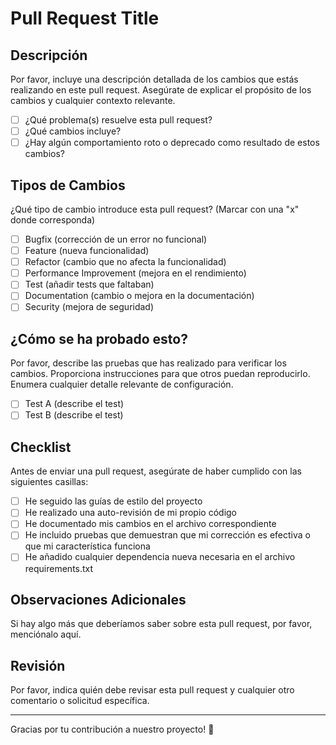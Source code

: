 # Pull Request Title

## Descripción

Por favor, incluye una descripción detallada de los cambios que estás realizando en este pull request. Asegúrate de explicar el propósito de los cambios y cualquier contexto relevante.

- [ ] ¿Qué problema(s) resuelve esta pull request?
- [ ] ¿Qué cambios incluye?
- [ ] ¿Hay algún comportamiento roto o deprecado como resultado de estos cambios?

## Tipos de Cambios

¿Qué tipo de cambio introduce esta pull request? (Marcar con una "x" donde corresponda)

- [ ] Bugfix (corrección de un error no funcional)
- [ ] Feature (nueva funcionalidad)
- [ ] Refactor (cambio que no afecta la funcionalidad)
- [ ] Performance Improvement (mejora en el rendimiento)
- [ ] Test (añadir tests que faltaban)
- [ ] Documentation (cambio o mejora en la documentación)
- [ ] Security (mejora de seguridad)

## ¿Cómo se ha probado esto?

Por favor, describe las pruebas que has realizado para verificar los cambios. Proporciona instrucciones para que otros puedan reproducirlo. Enumera cualquier detalle relevante de configuración.

- [ ] Test A (describe el test)
- [ ] Test B (describe el test)

## Checklist

Antes de enviar una pull request, asegúrate de haber cumplido con las siguientes casillas:

- [ ] He seguido las guías de estilo del proyecto
- [ ] He realizado una auto-revisión de mi propio código
- [ ] He documentado mis cambios en el archivo correspondiente
- [ ] He incluido pruebas que demuestran que mi corrección es efectiva o que mi característica funciona
- [ ] He añadido cualquier dependencia nueva necesaria en el archivo requirements.txt

## Observaciones Adicionales

Si hay algo más que deberíamos saber sobre esta pull request, por favor, menciónalo aquí.

## Revisión

Por favor, indica quién debe revisar esta pull request y cualquier otro comentario o solicitud específica.

---

Gracias por tu contribución a nuestro proyecto! 🙌

